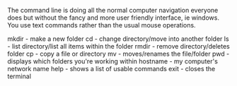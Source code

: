 The command line is doing all the normal computer navigation everyone does but without the fancy and more user friendly interface, ie windows. You use text commands rather than the usual mouse operations.

mkdir - make a new folder
cd - change directory/move into another folder
ls - list directory/list all items within the folder
rmdir - remove directory/deletes folder
cp - copy a file or directory
mv - moves/renames the file/folder
pwd - displays which folders you're working within
hostname - my computer's network name
help - shows a list of usable commands
exit - closes the terminal
